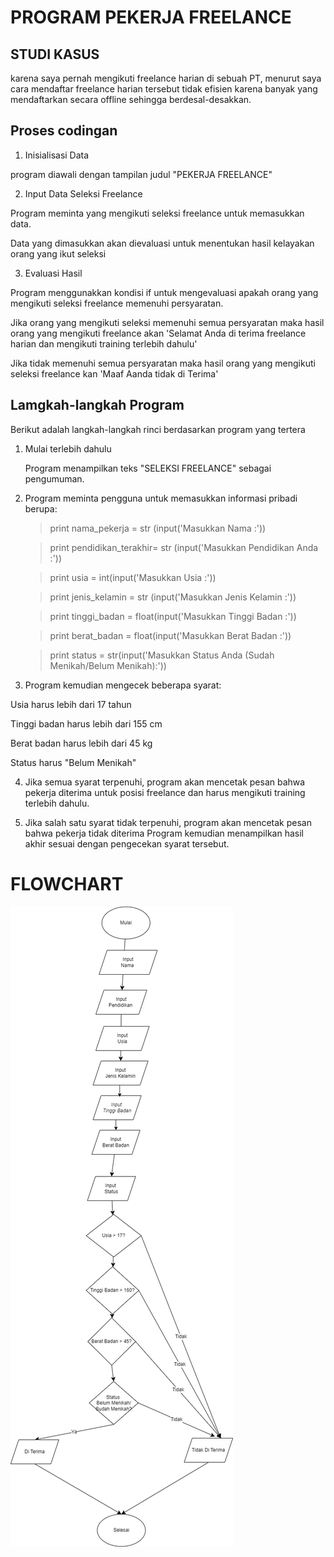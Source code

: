 # PROGRAM PEKERJA FREELANCE

## STUDI KASUS 
karena saya pernah mengikuti freelance harian di sebuah PT, menurut saya cara mendaftar freelance harian tersebut tidak efisien karena banyak yang mendaftarkan secara offline sehingga berdesal-desakkan.

## Proses codingan

1. Inisialisasi Data

program diawali dengan tampilan judul "PEKERJA FREELANCE"

2. Input Data Seleksi Freelance

Program meminta yang mengikuti seleksi freelance untuk memasukkan data.

Data yang dimasukkan akan dievaluasi untuk menentukan hasil kelayakan orang yang ikut seleksi

3. Evaluasi Hasil

Program menggunakkan kondisi if untuk mengevaluasi apakah orang yang mengikuti seleksi freelance memenuhi persyaratan.

Jika orang yang mengikuti seleksi memenuhi semua persyaratan maka hasil orang yang mengikuti freelance akan 'Selamat Anda di terima freelance harian dan mengikuti training terlebih dahulu'

Jika tidak memenuhi semua persyaratan maka hasil orang yang mengikuti seleksi freelance kan 'Maaf Aanda tidak di Terima'

## Lamgkah-langkah Program 

Berikut adalah langkah-langkah rinci berdasarkan program yang tertera

1. Mulai terlebih dahulu

    Program menampilkan teks "SELEKSI FREELANCE" sebagai pengumuman.

2. Program meminta pengguna untuk memasukkan informasi pribadi berupa:
    >print nama_pekerja = str (input('Masukkan Nama :'))

    >print pendidikan_terakhir= str (input('Masukkan Pendidikan Anda :'))

    >print usia = int(input('Masukkan Usia :'))

    >print jenis_kelamin = str (input('Masukkan Jenis Kelamin :'))

    >print tinggi_badan = float(input('Masukkan Tinggi Badan :'))

    >print berat_badan = float(input('Masukkan Berat Badan :'))

    >print status = str(input('Masukkan Status Anda (Sudah Menikah/Belum Menikah):')) 

3. Program kemudian mengecek beberapa syarat:

Usia harus lebih dari 17 tahun

Tinggi badan harus lebih dari 155 cm

Berat badan harus lebih dari 45 kg

Status harus "Belum Menikah"

4. Jika semua syarat terpenuhi, program akan mencetak pesan bahwa pekerja diterima untuk posisi 
freelance dan harus mengikuti training terlebih dahulu.

5. Jika salah satu syarat tidak terpenuhi, program akan mencetak pesan bahwa pekerja tidak diterima
Program kemudian menampilkan hasil akhir sesuai dengan pengecekan syarat tersebut.


# FLOWCHART

![flowchart](freelance.png)
